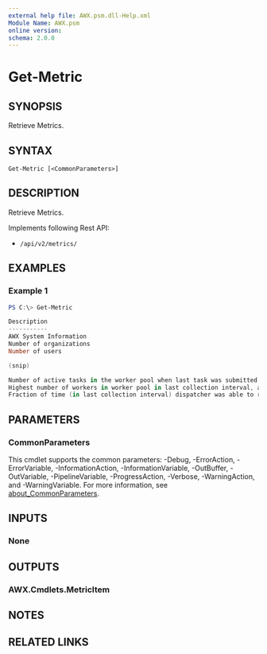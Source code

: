 ```yaml
---
external help file: AWX.psm.dll-Help.xml
Module Name: AWX.psm
online version:
schema: 2.0.0
---
```


# Get-Metric

## SYNOPSIS
Retrieve Metrics.

## SYNTAX

```
Get-Metric [<CommonParameters>]
```

## DESCRIPTION
Retrieve Metrics.

Implements following Rest API:  
- `/api/v2/metrics/`  

## EXAMPLES

### Example 1
```powershell
PS C:\> Get-Metric

Description                                                                                 Type SampleType                Value Labels
-----------                                                                                 ---- ----------                ----- ------
AWX System Information                                                                     gauge                               1 external_logger_enabled False…
Number of organizations                                                                    gauge                               2
Number of users                                                                            gauge                               3

(snip)

Number of active tasks in the worker pool when last task was submitted                     gauge                               1 node awx_1
Highest number of workers in worker pool in last collection interval, about 20s            gauge                               4 node awx_1
Fraction of time (in last collection interval) dispatcher was able to receive messages     gauge               0.997828014517918 node awx_1
```

## PARAMETERS

### CommonParameters
This cmdlet supports the common parameters: -Debug, -ErrorAction, -ErrorVariable, -InformationAction, -InformationVariable, -OutBuffer, -OutVariable, -PipelineVariable, -ProgressAction, -Verbose, -WarningAction, and -WarningVariable. For more information, see [about_CommonParameters](http://go.microsoft.com/fwlink/?LinkID=113216).

## INPUTS

### None

## OUTPUTS

### AWX.Cmdlets.MetricItem

## NOTES

## RELATED LINKS
